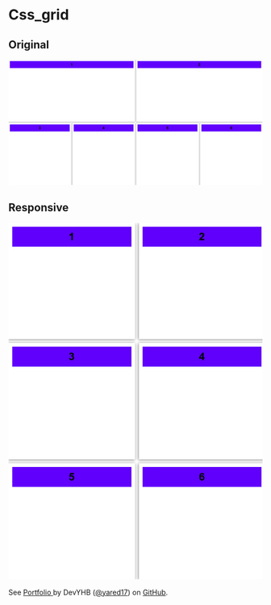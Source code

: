# Css_grid
<h2>Original</h2>
<img src="1.png" alt="escritorio"/>
<h2>Responsive</h2>
<img src="2.png" alt="celular"/>
<p class="dev" align-items: center; justify-content: center; border: 2px solid; margin: 1em 0; padding: 1em;">
  <span>See <a href="https://yared17.github.io/Responsive-PortfolioYHB/">
  Portfolio </a> by DevYHB (<a href="https://github.com/yared17">@yared17</a>)
  on <a href="https://github.com/">GitHub</a>.</span>
</p>

